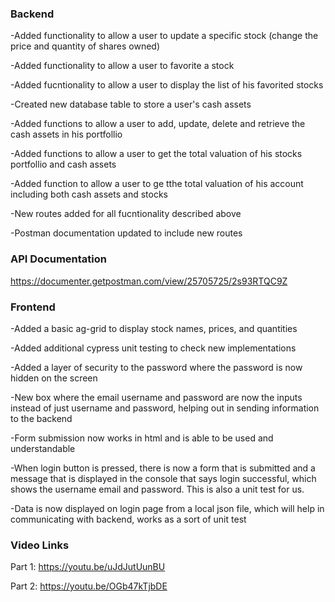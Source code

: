 ### Backend

-Added functionality to allow a user to update a specific stock (change the price and quantity of shares owned)

-Added functionality to allow a user to favorite a stock

-Added fucntionality to allow a user to display the list of his favorited stocks

-Created new database table to store a user's cash assets

-Added functions to allow a user to add, update, delete and retrieve the cash assets in his portfollio

-Added functions to allow a user to get the total valuation of his stocks portfollio and cash assets

-Added function to allow a user to ge tthe total valuation of his account including both cash assets and stocks

-New routes added for all fucntionality described above

-Postman documentation updated to include new routes

### API Documentation
https://documenter.getpostman.com/view/25705725/2s93RTQC9Z

### Frontend

-Added a basic ag-grid to display stock names, prices, and quantities

-Added additional cypress unit testing to check new implementations

-Added a layer of security to the password where the password is now hidden on the screen

-New box where the email username and password are now the inputs instead of just username and password, helping out in sending information to the backend

-Form submission now works in html and is able to be used and understandable

-When login button is pressed, there is now a form that is submitted and a message that is displayed in the console that says login successful, which shows the username email and password. This is also a unit test for us.

-Data is now displayed on login page from a local json file, which will help in communicating with backend, works as a sort of unit test

### Video Links

Part 1: https://youtu.be/uJdJutUunBU

Part 2: https://youtu.be/OGb47kTjbDE
